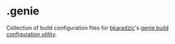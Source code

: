 # .genie

Collection of build configuration files for [bkaradzic](http://github.com/bkaradzic)'s [genie build configuration utility](https://github.com/bkaradzic/genie).
